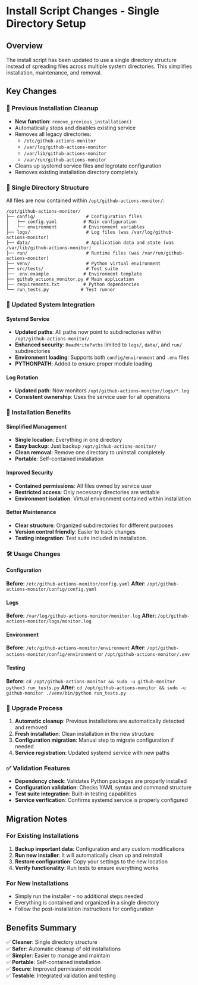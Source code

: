 # Install Script Changes - Single Directory Setup

## Overview
The install script has been updated to use a single directory structure instead of spreading files across multiple system directories. This simplifies installation, maintenance, and removal.

## Key Changes

### 🧹 Previous Installation Cleanup
- **New function**: `remove_previous_installation()` 
- Automatically stops and disables existing service
- Removes all legacy directories:
  - `/etc/github-actions-monitor`
  - `/var/log/github-actions-monitor` 
  - `/var/lib/github-actions-monitor`
  - `/var/run/github-actions-monitor`
- Cleans up systemd service files and logrotate configuration
- Removes existing installation directory completely

### 📁 Single Directory Structure
All files are now contained within `/opt/github-actions-monitor/`:

```
/opt/github-actions-monitor/
├── config/                   # Configuration files
│   ├── config.yaml          # Main configuration
│   └── environment          # Environment variables
├── logs/                     # Log files (was /var/log/github-actions-monitor)
├── data/                     # Application data and state (was /var/lib/github-actions-monitor)
├── run/                      # Runtime files (was /var/run/github-actions-monitor)
├── venv/                     # Python virtual environment
├── src/tests/                # Test suite
├── .env.example             # Environment template
├── github_actions_monitor.py # Main application
├── requirements.txt         # Python dependencies
└── run_tests.py            # Test runner
```

### 🔧 Updated System Integration

#### Systemd Service
- **Updated paths**: All paths now point to subdirectories within `/opt/github-actions-monitor/`
- **Enhanced security**: `ReadWritePaths` limited to `logs/`, `data/`, and `run/` subdirectories
- **Environment loading**: Supports both `config/environment` and `.env` files
- **PYTHONPATH**: Added to ensure proper module loading

#### Log Rotation
- **Updated path**: Now monitors `/opt/github-actions-monitor/logs/*.log`
- **Consistent ownership**: Uses the service user for all operations

### 🚀 Installation Benefits

#### Simplified Management
- **Single location**: Everything in one directory
- **Easy backup**: Just backup `/opt/github-actions-monitor/`
- **Clean removal**: Remove one directory to uninstall completely
- **Portable**: Self-contained installation

#### Improved Security
- **Contained permissions**: All files owned by service user
- **Restricted access**: Only necessary directories are writable
- **Environment isolation**: Virtual environment contained within installation

#### Better Maintenance
- **Clear structure**: Organized subdirectories for different purposes
- **Version control friendly**: Easier to track changes
- **Testing integration**: Test suite included in installation

### 🛠️ Usage Changes

#### Configuration
**Before**: `/etc/github-actions-monitor/config.yaml`
**After**: `/opt/github-actions-monitor/config/config.yaml`

#### Logs
**Before**: `/var/log/github-actions-monitor/monitor.log`
**After**: `/opt/github-actions-monitor/logs/monitor.log`

#### Environment
**Before**: `/etc/github-actions-monitor/environment`
**After**: `/opt/github-actions-monitor/config/environment` or `/opt/github-actions-monitor/.env`

#### Testing
**Before**: `cd /opt/github-actions-monitor && sudo -u github-monitor python3 run_tests.py`
**After**: `cd /opt/github-actions-monitor && sudo -u github-monitor ./venv/bin/python run_tests.py`

### 🔄 Upgrade Process
1. **Automatic cleanup**: Previous installations are automatically detected and removed
2. **Fresh installation**: Clean installation in the new structure
3. **Configuration migration**: Manual step to migrate configuration if needed
4. **Service registration**: Updated systemd service with new paths

### ✅ Validation Features
- **Dependency check**: Validates Python packages are properly installed
- **Configuration validation**: Checks YAML syntax and command structure
- **Test suite integration**: Built-in testing capabilities
- **Service verification**: Confirms systemd service is properly configured

## Migration Notes

### For Existing Installations
1. **Backup important data**: Configuration and any custom modifications
2. **Run new installer**: It will automatically clean up and reinstall
3. **Restore configuration**: Copy your settings to the new location
4. **Verify functionality**: Run tests to ensure everything works

### For New Installations
- Simply run the installer - no additional steps needed
- Everything is contained and organized in a single directory
- Follow the post-installation instructions for configuration

## Benefits Summary
✅ **Cleaner**: Single directory structure  
✅ **Safer**: Automatic cleanup of old installations  
✅ **Simpler**: Easier to manage and maintain  
✅ **Portable**: Self-contained installation  
✅ **Secure**: Improved permission model  
✅ **Testable**: Integrated validation and testing  
